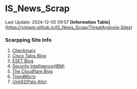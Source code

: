 # IS_News_Scrap
Last Update: 2024-12-05 09:57
**[Information Table]**(https://ymiwm.github.io/IS_News_Scrap/ThreatAnalysis-Sites)

### Scarpping Site Info
1. [Checkmarx](https://checkmarx.com/blog/)
2. [Cisco Talos Blog](https://blog.talosintelligence.com/)
3. [ESET Blog](https://www.eset.com/blog/)
4. [Security Intelligence(IBM)](https://securityintelligence.com/)
5. [The Cloudflare Blog](https://blog.cloudflare.com/tag/security/)
6. [TrendMicro](https://www.trendmicro.com/en_us/research.html)
7. [Unit42(Palo Alto)](https://unit42.paloaltonetworks.com/)
